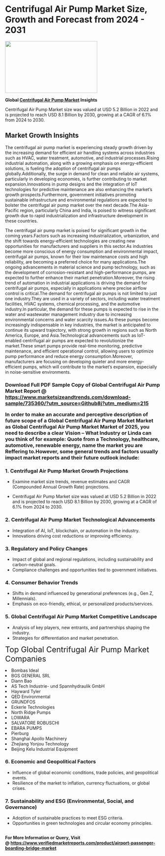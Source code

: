 <H1>Centrifugal Air Pump Market Size, Growth and Forecast from 2024 - 2031</H1><img class="aligncenter size-medium wp-image-584254" src="https://thirdeyenews.in/wp-content/uploads/2024/09/Global-Market-Research-300x168.jpeg" alt="" width="300" height="168" /><p><strong>Global&nbsp;<a href="https://www.marketsizeandtrends.com/download-sample/735360/?utm_source=Github8j?utm_medium=215">Centrifugal Air Pump Market</a> Insights</strong></p><p>Centrifugal Air Pump Market size was valued at USD 5.2 Billion in 2022 and is projected to reach USD 8.1 Billion by 2030, growing at a CAGR of 6.1% from 2024 to 2030.</p><p><h2>Market Growth Insights</h2> <p>The centrifugal air pump market is experiencing steady growth driven by the increasing demand for efficient air handling systems across industries such as HVAC, water treatment, automotive, and industrial processes.Rising industrial automation, along with a growing emphasis on energy-efficient solutions, is fueling the adoption of centrifugal air pumps globally.Additionally, the surge in demand for clean and reliable air systems, particularly in developing economies, is further contributing to market expansion.Innovations in pump designs and the integration of IoT technologies for predictive maintenance are also enhancing the market’s growth prospects.Furthermore, government initiatives promoting sustainable infrastructure and environmental regulations are expected to bolster the centrifugal air pump market over the next decade.The Asia-Pacific region, particularly China and India, is poised to witness significant growth due to rapid industrialization and infrastructure development in these countries.</p> <p>The centrifugal air pump market is poised for significant growth in the coming years.Factors such as increasing industrialization, urbanization, and the shift towards energy-efficient technologies are creating new opportunities for manufacturers and suppliers in this sector.As industries become more conscious of energy consumption and environmental impact, centrifugal air pumps, known for their low maintenance costs and high reliability, are becoming a preferred choice for many applications.The ongoing advancements in material science and pump technology, such as the development of corrosion-resistant and high-performance pumps, are expected to further enhance their market penetration.Moreover, the rising trend of automation in industrial applications is driving the demand for centrifugal air pumps, especially in applications where precise airflow control is critical.The demand for centrifugal air pumps is not limited to just one industry.They are used in a variety of sectors, including water treatment facilities, HVAC systems, chemical processing, and the automotive industry.In particular, the demand for these pumps is expected to rise in the water and wastewater management industry due to increasing environmental concerns and water scarcity issues.As these pumps become increasingly indispensable in key industries, the market is anticipated to continue its upward trajectory, with strong growth in regions such as North America, Europe, and Asia.Technological advancements such as IoT-enabled centrifugal air pumps are expected to revolutionize the market.These smart pumps provide real-time monitoring, predictive maintenance, and efficient operational control, allowing users to optimize pump performance and reduce energy consumption.Moreover, manufacturers are focusing on developing quieter and more energy-efficient pumps, which will contribute to the market’s expansion, especially in noise-sensitive environments.<h3></p><p><span class=""><strong>Download Full PDF Sample Copy of Global Centrifugal Air Pump Market Report</strong> @ <a href="https://www.marketsizeandtrends.com/download-sample/735360/?utm_source=Github8j?utm_medium=215" target="_blank">https://www.marketsizeandtrends.com/download-sample/735360/?utm_source=Github8j?utm_medium=215</a></span></p><p>In order to make an accurate and perceptive description of future scope of a Global&nbsp;Centrifugal Air Pump Market Market as Global&nbsp;Centrifugal Air Pump Market Market of 2025, you need to describe a clear Vision &ndash; What Industry or Linda can you think of for example: Quote from a Technology, healthcare, automotive, renewable energy, name the market you are Reffering to.However, some general trends and factors usually impact market reports and their future outlook include:</p><h3>1.&nbsp;<strong>Centrifugal Air Pump Market Growth Projections</strong></h3><ul><li>Examine market size trends, revenue estimates and CAGR (Compounded Annual Growth Rate) projections.</li><li><p>Centrifugal Air Pump Market size was valued at USD 5.2 Billion in 2022 and is projected to reach USD 8.1 Billion by 2030, growing at a CAGR of 6.1% from 2024 to 2030.</p></li></ul><h3>2.&nbsp;<strong>Centrifugal Air Pump Market Technological Advancements</strong></h3><ul><li>Integration of AI, IoT, blockchain, or automation in the industry.</li><li>Innovations driving cost reductions or improving efficiency.</li></ul><h3>3.&nbsp;<strong>Regulatory and Policy Changes</strong></h3><ul><li>Impact of global and regional regulations, including sustainability and carbon-neutral goals.</li><li>Compliance challenges and opportunities tied to government initiatives.</li></ul><h3>4.&nbsp;<strong>Consumer Behavior Trends</strong></h3><ul><li>Shifts in demand influenced by generational preferences (e.g., Gen Z, Millennials).</li><li>Emphasis on eco-friendly, ethical, or personalized products/services.</li></ul><h3>5.&nbsp;<strong>Global Centrifugal Air Pump Market Competitive Landscape</strong></h3><ul><li>Analysis of key players, new entrants, and partnerships shaping the industry.</li><li>Strategies for differentiation and market penetration.</li></ul><p data-pm-slice="1 1 []"><span style="color: inherit; font-family: inherit; font-size: 25px;">Top Global Centrifugal Air Pump Market Companies</span></p><div class="" data-test-id=""><p><li>Bombas Ideal</li><li> BGS GENERAL SRL</li><li> Diann Bao</li><li> AS Tech Industrie- und Spannhydraulik GmbH</li><li> Hayward Tyler</li><li> QED Environmental</li><li> GRUNDFOS</li><li> Eckerle Technologies</li><li> North Ridge Pumps</li><li> LOWARA</li><li> SALVATORE ROBUSCHI</li><li> EBARA PUMPS</li><li> Pierburg</li><li> Shanghai Apollo Machinery</li><li> Zhejiang Yonjou Technology</li><li> Beijing Kelu Industrial Equipment</li></p></div><h3>6.&nbsp;<strong>Economic and Geopolitical Factors</strong></h3><ul><li>Influence of global economic conditions, trade policies, and geopolitical events.</li><li>Resilience of the market to inflation, currency fluctuations, or global crises.</li></ul><h3>7.&nbsp;<strong>Sustainability and ESG (Environmental, Social, and Governance)</strong></h3><ul><li>Adoption of sustainable practices to meet ESG criteria.</li><li>Opportunities in green technologies and circular economy principles.</li></ul><h2><strong style="font-size: 14px;">For More Information or Query, Visit @&nbsp;</strong><a style="background-color: #ffffff; font-size: 14px;" href="https://www.marketsizeandtrends.com/report/centrifugal-air-pump-market/" target="_blank">https://www.verifiedmarketreports.com/product/airport-passenger-boarding-bridge-market</a></h2>